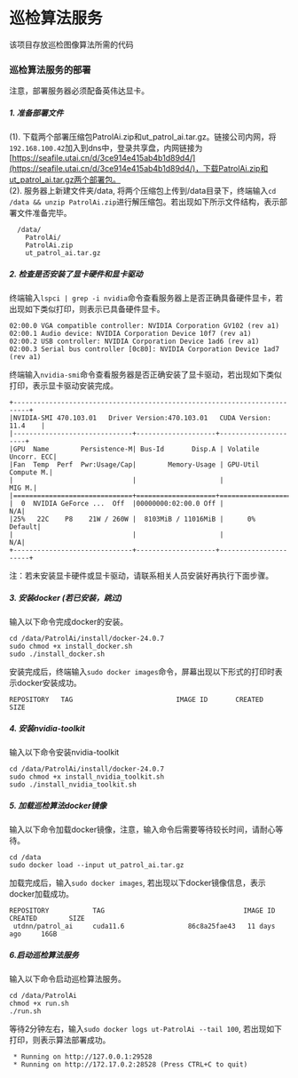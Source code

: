 # 巡检算法服务
该项目存放巡检图像算法所需的代码

### 巡检算法服务的部署
注意，部署服务器必须配备英伟达显卡。
##### 1. 准备部署文件
(1). 下载两个部署压缩包PatrolAi.zip和ut_patrol_ai.tar.gz。链接公司内网，将```192.168.100.42```加入到dns中，登录共享盘，内网链接为[https://seafile.utai.cn/d/3ce914e415ab4b1d89d4/](https://seafile.utai.cn/d/3ce914e415ab4b1d89d4/)，下载PatrolAi.zip和ut_patrol_ai.tar.gz两个部署包。  
(2). 服务器上新建文件夹/data, 将两个压缩包上传到/data目录下，终端输入```cd /data && unzip PatrolAi.zip```进行解压缩包。若出现如下所示文件结构，表示部署文件准备完毕。
```
  /data/
    PatrolAi/
    PatrolAi.zip
    ut_patrol_ai.tar.gz
```
##### 2. 检查是否安装了显卡硬件和显卡驱动
终端输入```lspci | grep -i nvidia```命令查看服务器上是否正确具备硬件显卡，若出现如下类似打印，则表示已具备硬件显卡。
```
02:00.0 VGA compatible controller: NVIDIA Corporation GV102 (rev a1)
02:00.1 Audio device: NVIDIA Corporation Device 10f7 (rev a1)
02:00.2 USB controller: NVIDIA Corporation Device 1ad6 (rev a1)
02:00.3 Serial bus controller [0c80]: NVIDIA Corporation Device 1ad7 (rev a1)
```
终端输入```nvidia-smi```命令查看服务器是否正确安装了显卡驱动，若出现如下类似打印，表示显卡驱动安装完成。
```
+--------------------------------------------------------------------------+
|NVIDIA-SMI 470.103.01   Driver Version:470.103.01   CUDA Version: 11.4    |
|------------------------------+--------------------+---------------------+
|GPU  Name        Persistence-M| Bus-Id       Disp.A | Volatile Uncorr. ECC|
|Fan  Temp  Perf  Pwr:Usage/Cap|        Memory-Usage | GPU-Util  Compute M.|
|                              |                     |               MIG M.|
|==============================+====================+=====================|
|  0  NVIDIA GeForce ...  Off  |00000000:02:00.0 Off |                  N/A|
|25%   22C    P8    21W / 260W |  8103MiB / 11016MiB |      0%      Default|
|                              |                     |                  N/A|
+------------------------------+--------------------+----------------------+
```
注：若未安装显卡硬件或显卡驱动，请联系相关人员安装好再执行下面步骤。
##### 3. 安装docker (若已安装，跳过)
输入以下命令完成docker的安装。
```
cd /data/PatrolAi/install/docker-24.0.7
sudo chmod +x install_docker.sh
sudo ./install_docker.sh
```
安装完成后，终端输入```sudo docker images```命令，屏幕出现以下形式的打印时表示docker安装成功。
```
REPOSITORY   TAG                          IMAGE ID       CREATED       SIZE
```
##### 4. 安装nvidia-toolkit
输入以下命令安装nvidia-toolkit
```
cd /data/PatrolAi/install/docker-24.0.7
sudo chmod +x install_nvidia_toolkit.sh
sudo ./install_nvidia_toolkit.sh
```
##### 5. 加载巡检算法docker镜像
输入以下命令加载docker镜像，注意，输入命令后需要等待较长时间，请耐心等待。
```
cd /data
sudo docker load --input ut_patrol_ai.tar.gz
```
加载完成后，输入```sudo docker images```, 若出现以下docker镜像信息，表示docker加载成功。
```
REPOSITORY           TAG                                   IMAGE ID       CREATED        SIZE
 utdnn/patrol_ai     cuda11.6                86c8a25fae43   11 days ago     16GB
```
##### 6.启动巡检算法服务
输入以下命令启动巡检算法服务。
```
cd /data/PatrolAi
chmod +x run.sh
./run.sh
```
等待2分钟左右，输入```sudo docker logs ut-PatrolAi --tail 100```, 若出现如下打印，则表示算法部署成功。
```
 * Running on http://127.0.0.1:29528
 * Running on http://172.17.0.2:28528 (Press CTRL+C to quit)
```
